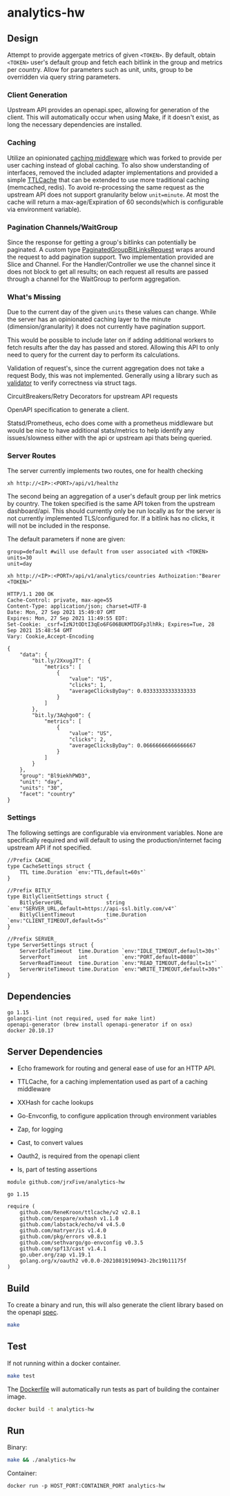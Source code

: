 # analytics-hw

## Design
Attempt to provide aggergate metrics of given `<TOKEN>`. By default, obtain `<TOKEN>` user's default group and fetch
each bitlink in the group and metrics per country. Allow for parameters
such as unit, units, group to be overridden via query string parameters. 

### Client Generation
Upstream API provides an openapi.spec, allowing for generation of the client. This will automatically occur when using
Make, if it doesn't exist, as long the necessary dependencies are installed.

### Caching
Utilize an opinionated [caching middleware](third_party/echo-http-cache) which was forked to provide per user caching instead of global
caching. To also show understanding of interfaces, removed the included adapter implementations and provided a simple [TTLCache](pkg/cache) that can
 be extended to use more traditional caching (memcached, redis). To avoid re-processing the same request as the upstream API does not support granularity below `unit=minute`. At
most the cache will return a max-age/Expiration of 60 seconds(which is configurable via environment variable).

### Pagination Channels/WaitGroup
Since the response for getting a group's bitlinks can potentially be paginated. A custom type [PaginatedGroupBitLinksRequest](handlers/request.go)
wraps around the request to add pagination support. Two implementation provided are Slice and Channel. For the Handler/Controller
we use the channel since it does not block to get all results; on each request all results are passed through a channel for the
WaitGroup to perform aggregation.

### What's Missing
Due to the current day of the given `units` these values can change. While the server has an opinionated
caching layer to the minute (dimension/granularity) it does not currently have pagination support.

This would be possible to include later on if adding additional workers to fetch results after the day has passed and stored. Allowing
this API to only need to query for the current day to perform its calculations.

Validation of request's, since the current aggregation does not take a request Body, this was not implemented. Generally
using a library such as [validator](https://github.com/go-playground/validator) to verify correctness via struct tags.

CircuitBreakers/Retry Decorators for upstream API requests

OpenAPI specification to generate a client.

Statsd/Prometheus, echo does come with a prometheus middleware but would be nice to have additional stats/metrics to help
identify any issues/slowness either with the api or upstream api thats being queried.

### Server Routes
The server currently implements two routes, one for health checking
```
xh http://<IP>:<PORT>/api/v1/healthz
```

The second being an aggregation of a user's default group per link metrics by country. The token specified is the same
API token from the upstream dashboard/api. This should currently only be run locally as for the server is not currently
implemented TLS/configured for. If a bitlink has no clicks, it will not be included in the response.

The default parameters if none are given:
```
group=default #will use default from user associated with <TOKEN>
units=30
unit=day
```

```
xh http://<IP>:<PORT>/api/v1/analytics/countries Authoization:"Bearer <TOKEN>"

HTTP/1.1 200 OK
Cache-Control: private, max-age=55
Content-Type: application/json; charset=UTF-8
Date: Mon, 27 Sep 2021 15:49:07 GMT
Expires: Mon, 27 Sep 2021 11:49:55 EDT:
Set-Cookie: _csrf=IzNJtODtI3qEo6FG06BUKMTDGFp3lhRk; Expires=Tue, 28 Sep 2021 15:48:54 GMT
Vary: Cookie,Accept-Encoding

{
    "data": {
        "bit.ly/2XxugJT": {
            "metrics": [
                {
                    "value": "US",
                    "clicks": 1,
                    "averageClicksByDay": 0.03333333333333333
                }
            ]
        },
        "bit.ly/3Aqhgo0": {
            "metrics": [
                {
                    "value": "US",
                    "clicks": 2,
                    "averageClicksByDay": 0.06666666666666667
                }
            ]
        }
    },
    "group": "Bl9iekhPWD3",
    "unit": "day",
    "units": "30",
    "facet": "country"
}
``` 

### Settings
The following settings are configurable via environment variables. None are specifically required and will default
to using the production/internet facing upstream API if not specified.

```golang
//Prefix CACHE_
type CacheSettings struct {
	TTL time.Duration `env:"TTL,default=60s"`
}

//Prefix BITLY_
type BitlyClientSettings struct {
	BitlyServerURL              string        `env:"SERVER_URL,default=https://api-ssl.bitly.com/v4"`
	BitlyClientTimeout          time.Duration `env:"CLIENT_TIMEOUT,default=5s"`
}

//Prefix SERVER_
type ServerSettings struct {
	ServerIdleTimeout  time.Duration `env:"IDLE_TIMEOUT,default=30s"`
	ServerPort         int           `env:"PORT,default=8080"`
	ServerReadTimeout  time.Duration `env:"READ_TIMEOUT,default=1s"`
	ServerWriteTimeout time.Duration `env:"WRITE_TIMEOUT,default=30s"`
}
```

## Dependencies
```
go 1.15
golangci-lint (not required, used for make lint)
openapi-generator (brew install openapi-generator if on osx)
docker 20.10.17
```

## Server Dependencies
- Echo framework for routing and general ease of use for an HTTP API.
- TTLCache, for a caching implementation used as part of a caching middleware
- XXHash for cache lookups
- Go-Envconfig, to configure application through environment variables
- Zap, for logging
- Cast, to convert values
- Oauth2, is required from the openapi client

- Is, part of testing assertions

```
module github.com/jrxFive/analytics-hw

go 1.15

require (
	github.com/ReneKroon/ttlcache/v2 v2.8.1
	github.com/cespare/xxhash v1.1.0
	github.com/labstack/echo/v4 v4.5.0
	github.com/matryer/is v1.4.0
	github.com/pkg/errors v0.8.1
	github.com/sethvargo/go-envconfig v0.3.5
	github.com/spf13/cast v1.4.1
	go.uber.org/zap v1.19.1
	golang.org/x/oauth2 v0.0.0-20210819190943-2bc19b11175f
)

```

## Build
To create a binary and run, this will also generate the client library based on the openapi [spec](internal/specs/bitly/v4.json).

```bash
make
```

## Test
If not running within a docker container.

```bash
make test
```

The [Dockerfile](Dockerfile) will automatically run tests as part of building the container image.
```bash
docker build -t analytics-hw
```

## Run
Binary:
```bash
make && ./analytics-hw
```

Container:
```
docker run -p HOST_PORT:CONTAINER_PORT analytics-hw
```